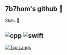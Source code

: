 ## 7b7hom's github 👋

Skills 🌊

![cpp](https://img.shields.io/badge/C%2B%2B-00599C?style=for-the-badge&logo=c%2B%2B&logoColor=white)
![swift](https://img.shields.io/badge/Swift-FA7343?style=for-the-badge&logo=swift&logoColor=white)
---


[![Top Langs](https://github-readme-stats.vercel.app/api/top-langs/?username=7b7hom&layout=compact)](https://github.com/anuraghazra/github-readme-stats)
<!--
**7b7hom/7b7hom** is a ✨ _special_ ✨ repository because its `README.md` (this file) appears on your GitHub profile.

Here are some ideas to get you started:

- 🔭 I’m currently working on ...
- 🌱 I’m currently learning ...
- 👯 I’m looking to collaborate on ...
- 🤔 I’m looking for help with ...
- 💬 Ask me about ...
- 📫 How to reach me: ...
- 😄 Pronouns: ...
- ⚡ Fun fact: ...
-->
